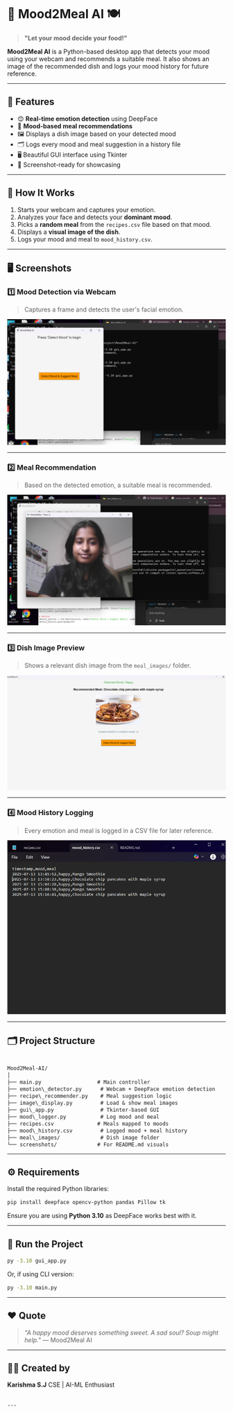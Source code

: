
# 🧠 Mood2Meal AI 🍽️

> **"Let your mood decide your food!"**

**Mood2Meal AI** is a Python-based desktop app that detects your mood using your webcam and recommends a suitable meal. It also shows an image of the recommended dish and logs your mood history for future reference.

---

## 🎯 Features

- 😊 **Real-time emotion detection** using DeepFace
- 🍱 **Mood-based meal recommendations**
- 🖼️ Displays a dish image based on your detected mood
- 🗂️ Logs every mood and meal suggestion in a history file
- 🖥️ Beautiful GUI interface using Tkinter
- 📸 Screenshot-ready for showcasing

---

## 🧠 How It Works

1. Starts your webcam and captures your emotion.
2. Analyzes your face and detects your **dominant mood**.
3. Picks a **random meal** from the `recipes.csv` file based on that mood.
4. Displays a **visual image of the dish**.
5. Logs your mood and meal to `mood_history.csv`.

---

## 🖥️ Screenshots

### 1️⃣ Mood Detection via Webcam
> Captures a frame and detects the user's facial emotion.

![Mood Detection](screenshots/mood_detection.png)

---

### 2️⃣ Meal Recommendation
> Based on the detected emotion, a suitable meal is recommended.

![Meal Recommendation](screenshots/meal_recommendation.png)

---

### 3️⃣ Dish Image Preview
> Shows a relevant dish image from the `meal_images/` folder.

![Meal Image](screenshots/meal_image.png)

---

### 4️⃣ Mood History Logging
> Every emotion and meal is logged in a CSV file for later reference.

![Mood History](screenshots/mood_logging.png)

---

## 🗂️ Project Structure

```

Mood2Meal-AI/
│
├── main.py                  # Main controller
├── emotion\_detector.py      # Webcam + DeepFace emotion detection
├── recipe\_recommender.py    # Meal suggestion logic
├── image\_display.py         # Load & show meal images
├── gui\_app.py               # Tkinter-based GUI
├── mood\_logger.py           # Log mood and meal
├── recipes.csv              # Meals mapped to moods
├── mood\_history.csv         # Logged mood + meal history
├── meal\_images/             # Dish image folder
└── screenshots/             # For README.md visuals

````

---

## ⚙️ Requirements

Install the required Python libraries:

```bash
pip install deepface opencv-python pandas Pillow tk
````

Ensure you are using **Python 3.10** as DeepFace works best with it.

---

## 🚀 Run the Project

```bash
py -3.10 gui_app.py
```

Or, if using CLI version:

```bash
py -3.10 main.py
```

---

## ❤️ Quote

> *"A happy mood deserves something sweet. A sad soul? Soup might help."*
> — Mood2Meal AI

---

## 👩‍💻 Created by

**Karishma S.J**
CSE | AI-ML Enthusiast

```

---
